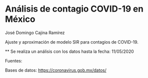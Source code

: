 # Análisis de contagio COVID-19 en México

José Domingo Cajina Ramírez

Ajuste y aproximación de modelo SIR para contagios de COVID-19.

** Se realiza un análisis con los datos hasta la fecha: 11/05/2020


Fuentes:

Bases de datos:
https://coronavirus.gob.mx/datos/
